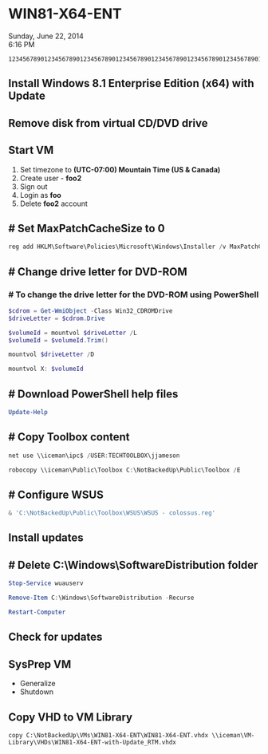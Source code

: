 # WIN81-X64-ENT

Sunday, June 22, 2014\
6:16 PM

```Text
12345678901234567890123456789012345678901234567890123456789012345678901234567890
```

## Install Windows 8.1 Enterprise Edition (x64) with Update

## Remove disk from virtual CD/DVD drive

## Start VM

1. Set timezone to **(UTC-07:00) Mountain Time (US & Canada)**
2. Create user - **foo2**
3. Sign out
4. Login as **foo**
5. Delete **foo2** account

## # Set MaxPatchCacheSize to 0

```PowerShell
reg add HKLM\Software\Policies\Microsoft\Windows\Installer /v MaxPatchCacheSize /t REG_DWORD /d 0 /f
```

## # Change drive letter for DVD-ROM

### # To change the drive letter for the DVD-ROM using PowerShell

```PowerShell
$cdrom = Get-WmiObject -Class Win32_CDROMDrive
$driveLetter = $cdrom.Drive

$volumeId = mountvol $driveLetter /L
$volumeId = $volumeId.Trim()

mountvol $driveLetter /D

mountvol X: $volumeId
```

## # Download PowerShell help files

```PowerShell
Update-Help
```

## # Copy Toolbox content

```PowerShell
net use \\iceman\ipc$ /USER:TECHTOOLBOX\jjameson

robocopy \\iceman\Public\Toolbox C:\NotBackedUp\Public\Toolbox /E
```

## # Configure WSUS

```PowerShell
& 'C:\NotBackedUp\Public\Toolbox\WSUS\WSUS - colossus.reg'
```

## Install updates

## # Delete C:\\Windows\\SoftwareDistribution folder

```PowerShell
Stop-Service wuauserv

Remove-Item C:\Windows\SoftwareDistribution -Recurse

Restart-Computer
```

## Check for updates

## SysPrep VM

- Generalize
- Shutdown

## Copy VHD to VM Library

```Console
copy C:\NotBackedUp\VMs\WIN81-X64-ENT\WIN81-X64-ENT.vhdx \\iceman\VM-Library\VHDs\WIN81-X64-ENT-with-Update_RTM.vhdx
```
